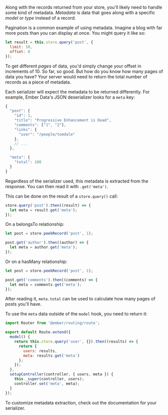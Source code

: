 Along with the records returned from your store, you'll likely need to handle some kind of metadata. *Metadata* is data that goes along with a specific *model* or *type* instead of a record.

Pagination is a common example of using metadata. Imagine a blog with far more posts than you can display at once. You might query it like so:

```javascript
let result = this.store.query('post', {
  limit: 10,
  offset: 0
});
```

To get different *pages* of data, you'd simply change your offset in increments of 10. So far, so good. But how do you know how many pages of data you have? Your server would need to return the total number of records as a piece of metadata.

Each serializer will expect the metadata to be returned differently. For example, Ember Data's JSON deserializer looks for a `meta` key:

```javascript
{
  "post": {
    "id": 1,
    "title": "Progressive Enhancement is Dead",
    "comments": ["1", "2"],
    "links": {
      "user": "/people/tomdale"
    },
    // ...
  },

  "meta": {
    "total": 100
  }
}
```

Regardless of the serializer used, this metadata is extracted from the response. You can then read it with `.get('meta')`.

This can be done on the result of a `store.query()` call:

```javascript
store.query('post').then((result) => {
  let meta = result.get('meta');
});
```

On a belongsTo relationship:

```javascript
let post = store.peekRecord('post', 1);

post.get('author').then((author) => {
  let meta = author.get('meta');
});
```

Or on a hasMany relationship:

```javascript
let post = store.peekRecord('post', 1);

post.get('comments').then((comments) => {
  let meta = comments.get('meta');
});
```

After reading it, `meta.total` can be used to calculate how many pages of posts you'll have.

To use the `meta` data outside of the `model` hook, you need to return it:

```javascript {data-filename=app/routes/users.js}
import Router from '@ember/routing/route';

export default Route.extend({
  model() {
    return this.store.query('user', {}).then((results) => {
      return {
        users: results,
        meta: results.get('meta')
      };
    });
  },
  setupController(controller, { users, meta }) {
    this._super(controller, users);
    controller.set('meta', meta);
  }
});
```

To customize metadata extraction, check out the documentation for your serializer.
